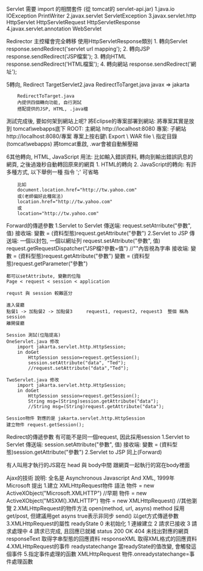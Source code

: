 Servlet 需要 import 的相關套件 (從 tomcat的 servlet-api.jar)
    1.java.io
        IOException
        PrintWriter
    2.javax.servlet
        ServletException
    3.javax.servlet.http
        HttpServlet
        HttpServletRequest
        HttpServletResponse
    4.javax.servlet.annotation
        WebServlet

Redirector
    主控權會完全轉移
    使用HttpServletResponse類別
    1. 轉向Servlet
        response.sendRedirect('servlet url mapping');
    2. 轉向JSP
        response.sendRedirect('JSP檔案');
    3. 轉向HTML
        response.sendRedirect('HTML檔案');
    4. 轉向網站
        response.sendRedirect('網址');

5轉向, Redirect
    TargetServlet2.java
    RedirectToTarget.java
    javax => jakarta

        RedirectToTarget.java
        內提供四個轉向功能, 自行測試
        搭配提供的JSP, HTML, .java檔

測試完成後, 要如何架到網站上呢?
將Eclipse的專案部署到網站:
    將專案其實是放到 tomcat\webapps底下
        ROOT: 主網站
            http://localhost:8080
        專案: 子網站
            http://localhost:8080/專案
    專案上按右鍵\ Export \ WAR file \ 指定目錄(tomcat\webapps)
    將tomcat重啟, .war會被自動解壓縮

6其他轉向, HTML, JavaScript
    用法: 比如輸入錯誤資料, 轉向到輸出錯誤訊息的網頁, 之後過幾秒自動轉回原來的網頁
    1. HTML的轉向
        <meta http-equiv="refresh" content="秒數;url=目標網頁或網址">
    2. JavaScript的轉向: 有許多種方式, 以下舉例一種
        指令 ';' 可省略
        <script>
            window.document.location.href="目標網頁或網址"
        </script>

        比如
        document.location.href="http://tw.yahoo.com"
        或(老師偏好此種寫法)
        location.href="http://tw.yahoo.com"
        或
        location="http://tw.yahoo.com"

Forward的傳遞參數
    1.Servlet to Servlet
        傳送端: request.setAtrribute("參數", 值)
        接收端: 變數 = (資料型態)request.getAttribute("參數")
    2.Servlet to JSP
        傳送端: 一個以封包, 一個以網址列
            request.setAttribute("參數", 值)
            request.getRequestDispatcher("JSP檔?參數=值")    //""內皆視為字串
        接收端:
            變數 = (資料型態)request.getAttribute("參數")
            變數 = (資料型態)request.getParameter("參數")

    都可以setAttribute, 變數的位階
    Page < request < session < application

    requst 與 session 較難區分

    進入餐廳
    點餐1 -> 加點餐2 -> 加點餐3     request1, request2, request3  整個 稱為 session
    離開餐廳

    Session 測試(位階提高)
    OneServlet.java 修改
        import jakarta.servlet.http.HttpSession;
        in doGet
            HttpSession session=request.getSession();
            session.setAttribute("data", "Ted");
            //request.setAttribute("data","Ted");

    TwoServlet.java 修改
        import jakarta.servlet.http.HttpSession;
        in doGet
            HttpSession session=request.getSession();
            String msg=(String)session.getAttribute("data");
		    //String msg=(String)request.getAttribute("data");

    Session物件 對應的是 jakarta.servlet.http.HttpSession
    建立物件 request.getSession();

Redirect的傳遞參數
    有可能不是同一個request, 因此採用session
    1.Servlet to Servlet
        傳送端: session.setAttribute("參數", 值)
        接收端: 變數 = (資料型態)session.getAttribute("參數")
    2.Servlet to JSP
        同上(Forward)

有人叫用才執行的JS寫在 head 與 body中間
跟網頁一起執行的寫在body裡面

Ajax的技術
說明: 全名是 Asynchronous Javascript And XML, 1999年 Microsoft 提出
    1.建立 XMLHttpRequest物件
        語法
            物件 = new ActiveXObject("Microsoft.XMLHTTP")  //早期
            物件 = new ActiveXObject("MSXM().XMLHTTP")
            物件 = new XMLHttpRequest()  //其他瀏覽
    2.XMLHttpRequest的物件方法
        open(method, url, asyns)
            method 採用get/post, 但建議用get
            asyns true表示非同步
        send() 以get方式傳遞參數
    3.XMLHttpRequest的屬性
        readyState
            0  未初始化
            1  連線建立
            2  請求已接收
            3  請求處理中
            4  請求已完成, 且回應已就緒
        status
            200  OK
            404  未找出對應的網頁
        responseText
            取得字串型態的回應資料
        responseXML
            取得XML格式的回應資料
    4.XMLHttpRequest的事件
        readystatechange
            當readyState的值改變, 會觸發這個事件
    5.指定事件處理的函數
        XMLHttpRequest 物件.onreadystatechange=事件處理函數